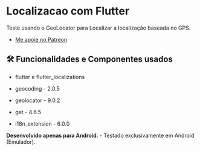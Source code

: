 # Localizacao com Flutter

Teste usando o GeoLocator para Localizar a localização baseada no GPS.

- [Me apoie no Patreon](https://patreon.com/carlosalbertopinto?fan_landing=true)

<h2>🛠️ Funcionalidades e Componentes usados</h2>

- flutter e flutter_localizations

- geocoding - 2.0.5
- geolocator - 9.0.2
- get - 4.6.5
- i18n_extension - 6.0.0



<b>Desenvolvido apenas para Android.</b> - Testado exclusivamente em Android (Emulador). 
